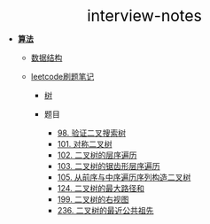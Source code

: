 <center><a href="#" target="_Self" style="font-size:28px;text-decoration:none;color:#000000;">interview-notes</a></center>

* [**算法**](算法/)
  * [数据结构](算法/数据结构/)
  * [leetcode刷题笔记](算法/leetcode/)

    * [树](算法/leetcode/tree/)

    * 题目

      * [98. 验证二叉搜索树](算法/leetcode/tree/98.%20验证二叉搜索树)
      * [101. 对称二叉树](算法/leetcode/tree/101.%20对称二叉树)
      * [102. 二叉树的层序遍历](算法/leetcode/tree/102.%20二叉树的层序遍历)
      * [103. 二叉树的锯齿形层序遍历](算法/leetcode/tree/103.%20二叉树的锯齿形层序遍历)
      * [105. 从前序与中序遍历序列构造二叉树](算法/leetcode/tree/105.%20从前序与中序遍历序列构造二叉树)
      * [124. 二叉树的最大路径和](算法/leetcode/tree/124.%20二叉树的最大路径和)
      * [199. 二叉树的右视图](算法/leetcode/tree/199.%20二叉树的右视图)
      * [236. 二叉树的最近公共祖先](算法/leetcode/tree/236.%20二叉树的最近公共祖先)
      
      

